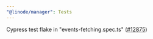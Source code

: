 ```yaml
---
"@linode/manager": Tests
---
```


Cypress test flake in "events-fetching.spec.ts" ([#12875](https://github.com/linode/manager/pull/12875))
